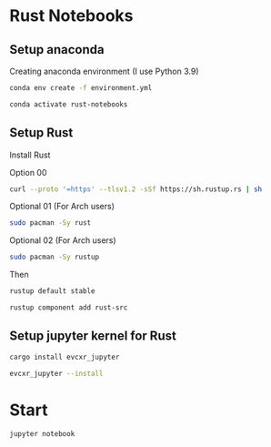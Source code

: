 # Rust Notebooks

## Setup anaconda

Creating anaconda environment (I use Python 3.9)

```bash
conda env create -f environment.yml

conda activate rust-notebooks
```

## Setup Rust

Install Rust

Option 00

```bash
curl --proto '=https' --tlsv1.2 -sSf https://sh.rustup.rs | sh
```

Optional 01 (For Arch users)

```bash
sudo pacman -Sy rust
```

Optional 02 (For Arch users)

```bash
sudo pacman -Sy rustup
```

Then

```bash
rustup default stable
```

```bash
rustup component add rust-src
```

## Setup jupyter kernel for Rust

```bash
cargo install evcxr_jupyter
```

```bash
evcxr_jupyter --install
```

# Start

```bash
jupyter notebook
```

